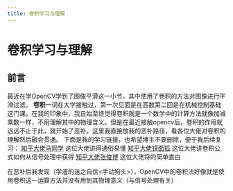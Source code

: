 ```yaml
---
title: 卷积学习与理解
---
```

# 卷积学习与理解
## 前言
最近在学OpenCV学到了图像平滑这一小节，其中使用了卷积的方法对图像进行平滑过滤。
**卷积**一词在大学接触过，第一次见面是在高数第二回是在机械控制基础这门课。在我的印象中，我自始至终觉得卷积就是一个数学中的计算方法就像加减乘数一样，不用理解其中的物理含义。但是在最近接触opencv后，卷积的作用就远远不止于此，就开始了恶补。这里我直接放我的恶补路径，看各位大佬对卷积的理解然后融会贯通。
下面是我的学习链接，也希望博主不要删除，便于我后续复习：
[知乎大佬马同学](https://www.zhihu.com/question/22298352/answer/228543288)
这位大佬讲得通俗易懂
[知乎大佬镜面狐](https://www.zhihu.com/question/22298352/answer/96263002)
这位大佬讲卷积公式如何从信号处理中获得
[知乎大佬张俊博](https://www.zhihu.com/question/22298352/answer/34267457)
这位大佬将的简单直白

在恶补后我发现（学渣的迷之自信<手动狗头>），OpenCV中的卷积法好像就是使用卷积这一运算方法并没有用到其物理意义（与信号处理有关）

